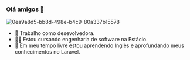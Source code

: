 ### Olá amigos 👋

![0ea9a8d5-bb8d-498e-b4c9-80a337b15578](https://github.com/miriele-soares/miriele-soares/assets/157256726/6928aba7-b451-473f-a664-5689821a94b7)


- 🔭 Trabalho como desevolvedora.
- 👩‍🎓 Estou cursando engenharia de software na Estácio.
- 🌱 Em meu tempo livre estou aprendendo Inglês e aprofundando meus conhecimentos no Laravel.
